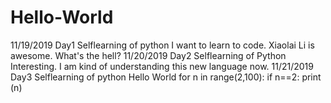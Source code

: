 # Hello-World
11/19/2019 Day1 Selflearning of python I want to learn to code. Xiaolai Li is awesome. What's the hell?
11/20/2019 Day2 Selflearning of Python Interesting. I am kind of understanding this new language now. 
11/21/2019 Day3 Selflearning of python Hello World
for n in range(2,100):
if n==2:
print (n)
